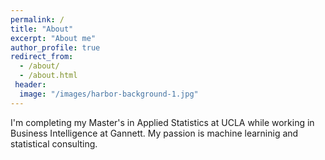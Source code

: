 ```yaml
---
permalink: /
title: "About"
excerpt: "About me"
author_profile: true
redirect_from: 
  - /about/
  - /about.html
 header: 
  image: "/images/harbor-background-1.jpg"
---
```


I'm completing my Master's in Applied Statistics at UCLA while working in Business Intelligence at Gannett. My passion is machine learninig and statistical consulting.


